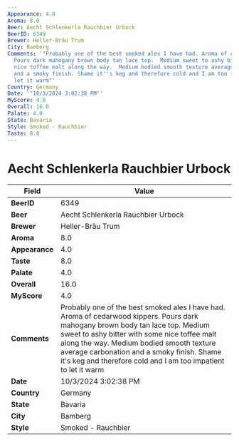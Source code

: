 ```yaml
---
Appearance: 4.0
Aroma: 8.0
Beer: Aecht Schlenkerla Rauchbier Urbock
BeerID: 6349
Brewer: Heller-Bräu Trum
City: Bamberg
Comments: '"Probably one of the best smoked ales I have had. Aroma of cedarwood kippers.
  Pours dark mahogany brown body tan lace top.  Medium sweet to ashy bitter with some
  nice toffee malt along the way.  Medium bodied smooth texture average carbonation
  and a smoky finish. Shame it''s keg and therefore cold and I am too impatient to
  let it warm"'
Country: Germany
Date: '"10/3/2024 3:02:38 PM"'
MyScore: 4.0
Overall: 16.0
Palate: 4.0
State: Bavaria
Style: Smoked - Rauchbier
Taste: 8.0
---
```


# Aecht Schlenkerla Rauchbier Urbock

| Field         | Value |
|---------------|-------|
| **BeerID** | 6349 |
| **Beer** | Aecht Schlenkerla Rauchbier Urbock |
| **Brewer** | Heller-Bräu Trum |
| **Aroma** | 8.0 |
| **Appearance** | 4.0 |
| **Taste** | 8.0 |
| **Palate** | 4.0 |
| **Overall** | 16.0 |
| **MyScore** | 4.0 |
| **Comments** | Probably one of the best smoked ales I have had. Aroma of cedarwood kippers. Pours dark mahogany brown body tan lace top.  Medium sweet to ashy bitter with some nice toffee malt along the way.  Medium bodied smooth texture average carbonation and a smoky finish. Shame it's keg and therefore cold and I am too impatient to let it warm |
| **Date** | 10/3/2024 3:02:38 PM |
| **Country** | Germany |
| **State** | Bavaria |
| **City** | Bamberg |
| **Style** | Smoked - Rauchbier |
